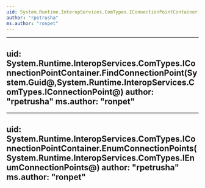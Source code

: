 ```yaml
---
uid: System.Runtime.InteropServices.ComTypes.IConnectionPointContainer
author: "rpetrusha"
ms.author: "ronpet"
---
```


---
uid: System.Runtime.InteropServices.ComTypes.IConnectionPointContainer.FindConnectionPoint(System.Guid@,System.Runtime.InteropServices.ComTypes.IConnectionPoint@)
author: "rpetrusha"
ms.author: "ronpet"
---

---
uid: System.Runtime.InteropServices.ComTypes.IConnectionPointContainer.EnumConnectionPoints(System.Runtime.InteropServices.ComTypes.IEnumConnectionPoints@)
author: "rpetrusha"
ms.author: "ronpet"
---
